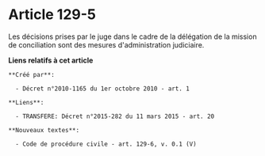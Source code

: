 # Article 129-5

Les décisions prises par le juge dans le cadre de la délégation de la mission de conciliation sont des mesures
d'administration judiciaire.

**Liens relatifs à cet article**

	**Créé par**:

	  - Décret n°2010-1165 du 1er octobre 2010 - art. 1

	**Liens**:

	  - TRANSFERE: Décret n°2015-282 du 11 mars 2015 - art. 20

	**Nouveaux textes**:

	  - Code de procédure civile - art. 129-6, v. 0.1 (V)
